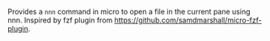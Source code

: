 Provides a `nnn` command in micro to open a file in the current pane using nnn.
Inspired by fzf plugin from https://github.com/samdmarshall/micro-fzf-plugin.
